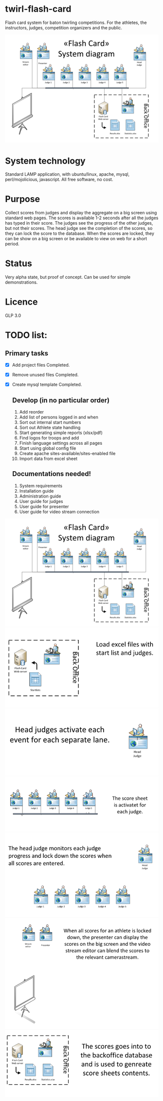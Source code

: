 # twirl-flash-card
Flash card system for baton twirling competitions. For the athletes, the instructors, judges, competition organizers and the public.

![system diagram](https://github.com/srefsum/twirl-flash-card/blob/master/Doc/images/1.SystemDiagram.PNG) 

# System technology
Standard LAMP application, with ubuntu/linux, apache, mysql, perl/mojolicious, javascript. All free software, no cost.

# Purpose
Collect scores from judges and display the aggregate on a big screen using standard web pages. The scores is available 1-2 seconds after all the judges has typed in their score. The judges see the progress of the other judges, but not their scores. 
The head judge see the completion of the scores, so they can lock the score to the database. When the scores are locked, they can be show on a big screen or be available to view on web for a short period. 

# Status
   Very alpha state, but proof of concept.
   Can be used for simple demonstrations.

# Licence 
   GLP 3.0
   
# TODO list:
   
   ## Primary tasks
- [x] Add project files       Completed.
- [x] Remove unused files     Completed.
- [x] Create mysql template   Completed.
    
   ## Develop (in no particular order)
    1. Add reorder 
    2. Add list of persons logged in and when
    3. Sort out internal start numbers
    4. Sort out Athlete state handling
    5. Start generating simple reports (xlsx/pdf)
    6. Find logos for troops and add
    7. Finish language settings across all pages
    8. Start using global config file
    9. Create apache sites-available/sites-enabled file
   10. Import data from excel sheet

   ##  Documentations needed!
    1. System requirements
    2. Installation guide
    3. Administration guide
    4. User guide for judges
    5. User guide for presenter
    6. User guide for video stream connection
        
![system diagram](https://github.com/srefsum/twirl-flash-card/blob/master/Doc/images/1.SystemDiagram.PNG) 
![Load the events](https://github.com/srefsum/twirl-flash-card/blob/master/Doc/images/2.LoadFiles.PNG)
![Activate the Athlete](https://github.com/srefsum/twirl-flash-card/blob/master/Doc/images/3.Activate.PNG)
![Score the Preformance](https://github.com/srefsum/twirl-flash-card/blob/master/Doc/images/4.Scores.PNG)
![Lock down the given Score](https://github.com/srefsum/twirl-flash-card/blob/master/Doc/images/5.ScoreLock.PNG)
![Flash the Score to the audience](https://github.com/srefsum/twirl-flash-card/blob/master/Doc/images/6.FlashScores.PNG)
![Store the scores for reports](https://github.com/srefsum/twirl-flash-card/blob/master/Doc/images/6.StoreScores.PNG)    

